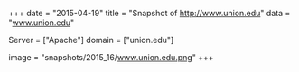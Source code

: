 
+++
date = "2015-04-19"
title = "Snapshot of http://www.union.edu"
data = "www.union.edu"

Server = ["Apache"]
domain = ["union.edu"]

  image = "snapshots/2015_16/www.union.edu.png"
+++
#
